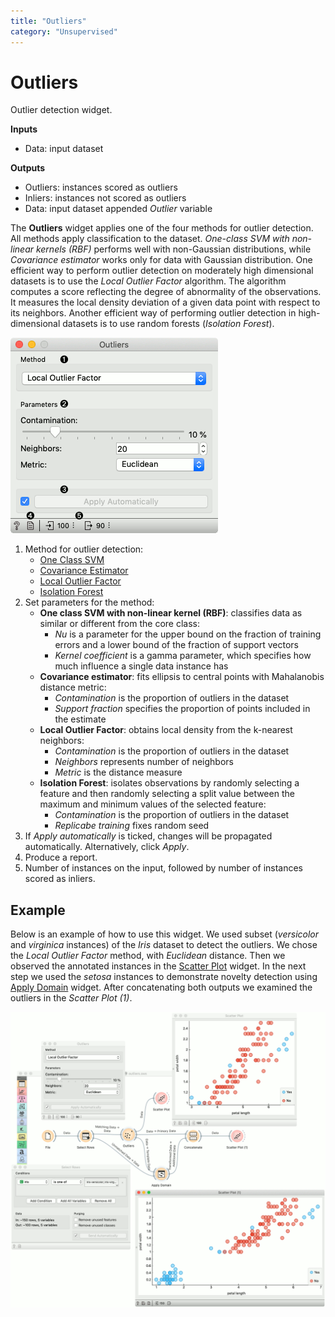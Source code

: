 ```yaml
---
title: "Outliers"
category: "Unsupervised"
---
```

Outliers
========

Outlier detection widget.

**Inputs**

- Data: input dataset

**Outputs**

- Outliers: instances scored as outliers
- Inliers: instances not scored as outliers
- Data: input dataset appended *Outlier* variable

The **Outliers** widget applies one of the four methods for outlier detection. All methods apply classification to the dataset. *One-class SVM with non-linear kernels (RBF)* performs well with non-Gaussian distributions, while *Covariance estimator* works only for data with Gaussian distribution. One efficient way to perform outlier detection on moderately high dimensional datasets is to use the *Local Outlier Factor* algorithm. The algorithm computes a score reflecting the degree of abnormality of the observations. It measures the local density deviation of a given data point with respect to its neighbors. Another efficient way of performing outlier detection in high-dimensional datasets is to use random forests (*Isolation Forest*).

![](/widget-catalog/unsupervised/images/Outliers-stamped.png)

1. Method for outlier detection:
   - [One Class SVM](http://scikit-learn.org/stable/modules/generated/sklearn.svm.OneClassSVM.html)
   - [Covariance Estimator](http://scikit-learn.org/stable/modules/generated/sklearn.covariance.EllipticEnvelope.html)
   - [Local Outlier Factor](http://scikit-learn.org/stable/modules/generated/sklearn.neighbors.LocalOutlierFactor.html)
   - [Isolation Forest](http://scikit-learn.org/stable/modules/generated/sklearn.ensemble.IsolationForest.html)
2. Set parameters for the method:
   - **One class SVM with non-linear kernel (RBF)**: classifies data as similar or different from the core class:
      - *Nu* is a parameter for the upper bound on the fraction of training errors and a lower bound of the fraction of support vectors
      - *Kernel coefficient* is a gamma parameter, which specifies how much influence a single data instance has
    - **Covariance estimator**: fits ellipsis to central points with Mahalanobis distance metric:
      - *Contamination* is the proportion of outliers in the dataset
      - *Support fraction* specifies the proportion of points included in the estimate
   - **Local Outlier Factor**: obtains local density from the k-nearest neighbors:
      - *Contamination* is the proportion of outliers in the dataset
      - *Neighbors* represents number of neighbors
      - *Metric* is the distance measure
   - **Isolation Forest**: isolates observations by randomly selecting a feature and then randomly selecting a split value between the maximum and minimum values of the selected feature:
     - *Contamination* is the proportion of outliers in the dataset
     - *Replicabe training* fixes random seed
3. If *Apply automatically* is ticked, changes will be propagated automatically. Alternatively, click *Apply*.
4. Produce a report.
5. Number of instances on the input, followed by number of instances scored as inliers.


Example
-------

Below is an example of how to use this widget. We used subset (*versicolor* and *virginica* instances) of the *Iris* dataset to detect the outliers. We chose the *Local Outlier Factor* method, with *Euclidean* distance. Then we observed the annotated instances in the [Scatter Plot](../visualize/scatterplot.md) widget. In the next step we used the *setosa* instances to demonstrate novelty detection using [Apply Domain](/widget-catalog/unsupervised/../data/applydomain) widget. After concatenating both outputs we examined the outliers in the *Scatter Plot (1)*.

![](/widget-catalog/unsupervised/images/Outliers-Example.png)
